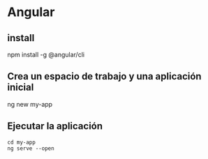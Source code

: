 # Angular

## install

npm install -g @angular/cli

## Crea un espacio de trabajo y una aplicación inicial

ng new my-app

## Ejecutar la aplicación

```
cd my-app 
ng serve --open
```


